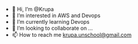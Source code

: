 - 👋 Hi, I’m @Krupa
- 👀 I’m interested in AWS and Devops
- 🌱 I’m currently learning Devops
- 💞️ I’m looking to collaborate on ...
- 📫 How to reach me krupa.unschool@gmail.com

<!---
Krupa2024/Krupa2024 is a ✨ special ✨ repository because its `README.md` (this file) appears on your GitHub profile.
You can click the Preview link to take a look at your changes.
--->
